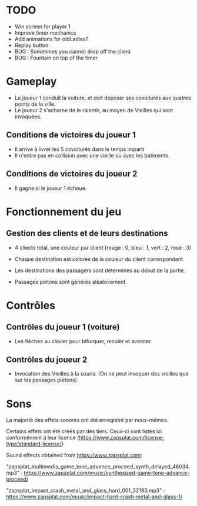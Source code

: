 # TODO
+ Win screen for player 1
+ Improve timer mechanics
+ Add animations for oldLadies?
+ Replay button
+ BUG : Sometimes you cannot drop off the client
+ BUG : Fountain on top of the timer
# Gameplay

+ Le joueur 1 conduit la voiture, et doit déposer ses covoiturés aux quatres points de la ville.
+ Le joueur 2 s'acharne de le ralentir, au moyen de Vieilles qui sont invoquées.

## Conditions de victoires du joueur 1

+ Il arrive à livrer les 5 covoiturés dans le temps imparti
+ Il n'entre pas en collision avec une vieille ou avec les batiments.

## Conditions de victoires du joueur 2

+ Il gagne si le joueur 1 échoue.

# Fonctionnement du jeu

## Gestion des clients et de leurs destinations
+ 4 clients total, une couleur par client (rouge : 0, bleu : 1, vert : 2, rose : 3)
+ Chaque destination est colorée de la couleur du client correspondant.
+ Les destinations des passagers sont déterminés au début de la partie.

+ Passages piétons sont générés aléatoirement.

# Contrôles

## Contrôles du joueur 1 (voiture)

+ Les flèches au clavier pour bifurquer, reculer et avancer.

## Contrôles du joueur 2 

+ Invocation des Vieilles à la souris. (On ne peut invoquer des vieilles que sur les passages piétons)

# Sons

La majorité des effets sonores ont été enregistré par nous-mêmes.

Certains effets ont été créés par des tiers. Ceux-ci sont listés ici conformément à leur licence (<https://www.zapsplat.com/license-type/standard-license/>)

Sound effects obtained from <https://www.zapsplat.com>:

"zapsplat_multimedia_game_tone_advance_proceed_synth_delayed_46034.mp3" : <https://www.zapsplat.com/music/synthesized-game-tone-advance-proceed/>

"zapsplat_impact_crash_metal_and_glass_hard_001_32183.mp3" : <https://www.zapsplat.com/music/impact-hard-crash-metal-and-glass-1/>